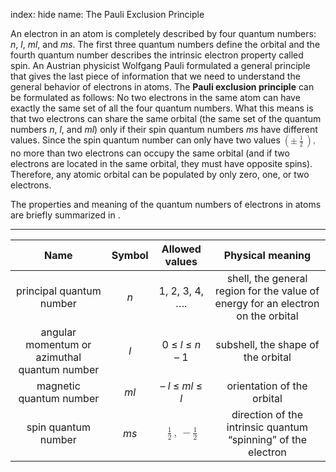 index: hide
name: The Pauli Exclusion Principle

An electron in an atom is completely described by four quantum numbers:  *n*,  *l*,  *ml*, and  *ms*. The first three quantum numbers define the orbital and the fourth quantum number describes the intrinsic electron property called spin. An Austrian physicist Wolfgang Pauli formulated a general principle that gives the last piece of information that we need to understand the general behavior of electrons in atoms. The  **Pauli exclusion principle** can be formulated as follows: No two electrons in the same atom can have exactly the same set of all the four quantum numbers. What this means is that two electrons can share the same orbital (the same set of the quantum numbers  *n*,  *l*, and  *ml*) only if their spin quantum numbers  *ms* have different values. Since the spin quantum number can only have two values <math xmlns:q="http://cnx.rice.edu/qml/1.0" xmlns:m="http://www.w3.org/1998/Math/MathML" xmlns:bib="http://bibtexml.sf.net/" xmlns:md="http://cnx.rice.edu/mdml" xmlns="http://cnx.rice.edu/cnxml"><mrow><mrow><mo>(</mo><mrow><mo>±</mo><mspace width="0.2em"/><mfrac><mn>1</mn><mn>2</mn></mfrac><mspace width="0.2em"/></mrow><mo>)</mo></mrow><mo>,</mo></mrow></math> no more than two electrons can occupy the same orbital (and if two electrons are located in the same orbital, they must have opposite spins). Therefore, any atomic orbital can be populated by only zero, one, or two electrons.

The properties and meaning of the quantum numbers of electrons in atoms are briefly summarized in .


****

| Name | Symbol | Allowed values | Physical meaning |
|:-:|:-:|:-:|:-:|
| principal quantum number |  *n* | 1, 2, 3, 4, …. | shell, the general region for the value of energy for an electron on the orbital |
| angular momentum or azimuthal quantum number |  *l* | 0 ≤  *l* ≤  *n* – 1 | subshell, the shape of the orbital |
| magnetic quantum number |  *ml* | –  *l* ≤  *ml* ≤  *l* | orientation of the orbital |
| spin quantum number |  *ms* | <math xmlns:data="http://www.w3.org/TR/html5/dom.html#custom-data-attribute" xmlns:q="http://cnx.rice.edu/qml/1.0" xmlns:m="http://www.w3.org/1998/Math/MathML" xmlns:bib="http://bibtexml.sf.net/" xmlns:md="http://cnx.rice.edu/mdml" xmlns="http://cnx.rice.edu/cnxml"><mrow><mspace width="0.2em"/><mfrac><mn>1</mn><mn>2</mn></mfrac><mspace width="0.2em"/><mo>,</mo><mspace width="0.2em"/><mo>−</mo><mfrac><mn>1</mn><mn>2</mn></mfrac></mrow></math> | direction of the intrinsic quantum “spinning” of the electron |
    
